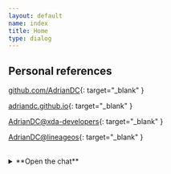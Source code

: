 ```yaml
---
layout: default
name: index
title: Home
type: dialog
---
```


## Personal references

<div class="page-content-field">

  <i class="fab fa-github fa-fw"></i> [github.com/AdrianDC](https://github.com/AdrianDC?tab=repositories){: target="_blank" }

  <i class="fab fa-github-square fa-fw"></i> [adriandc.github.io](https://adriandc.github.io){: target="_blank" }

  <i class="fab fa-android fa-fw"></i> [AdrianDC@xda-developers](https://forum.xda-developers.com/member.php?u=2233641){: target="_blank" }

  <i class="fas fa-code-branch fa-fw"></i> [AdrianDC@lineageos](https://review.lineageos.org/#/q/owner:%22Adrian+DC%22){: target="_blank" }

</div>

<div>
  <br />
</div>

<details class="page-content-details">
  <summary><i class="fas fa-comments fa-fw"></i> **Open the chat**
  </summary>
  <iframe class="img-thumbnail" style="height: 300px;" src="https://www.i-tchat.com/shoutbox/shoutbox.php?idShoutbox=75416" width="800" height="300" frameborder="0" allowtransparency="true" >
    <a href="https://www.i-tchat.com" title="tchat" onClick="window.open(this.href+'?75416');">Open the chat</a>
  </iframe>
</details>
